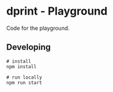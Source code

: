 # dprint - Playground

Code for the playground.

## Developing

```
# install
npm install

# run locally
npm run start
```
